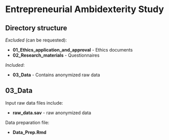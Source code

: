 # Entrepreneurial Ambidexterity Study

## Directory structure

*Excluded* (can be requested):
* **01_Ethics_application_and_approval** - Ethics documents
* **02_Research_materials** - Questionnaires

*Included*:
* **03_Data** - Contains anonymized raw data

## 03_Data

Input raw data files include:

* **raw_data.sav** - raw anonymized data

Data preparation file:

* **Data_Prep.Rmd**
